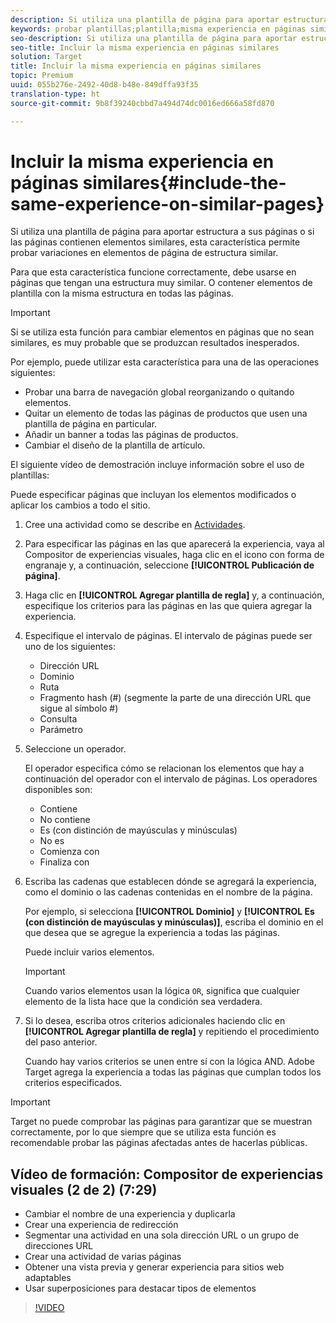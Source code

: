 ```yaml
---
description: Si utiliza una plantilla de página para aportar estructura a sus páginas o si las páginas contienen elementos similares, esta característica permite probar variaciones en elementos de página de estructura similar.
keywords: probar plantillas;plantilla;misma experiencia en páginas similares;prueba de plantilla
seo-description: Si utiliza una plantilla de página para aportar estructura a sus páginas o si las páginas contienen elementos similares, esta característica permite probar variaciones en elementos de página de estructura similar.
seo-title: Incluir la misma experiencia en páginas similares
solution: Target
title: Incluir la misma experiencia en páginas similares
topic: Premium
uuid: 055b276e-2492-40d8-b48e-849dffa93f35
translation-type: ht
source-git-commit: 9b8f39240cbbd7a494d74dc0016ed666a58fd870

---
```



# Incluir la misma experiencia en páginas similares{#include-the-same-experience-on-similar-pages}

Si utiliza una plantilla de página para aportar estructura a sus páginas o si las páginas contienen elementos similares, esta característica permite probar variaciones en elementos de página de estructura similar.

Para que esta característica funcione correctamente, debe usarse en páginas que tengan una estructura muy similar. O contener elementos de plantilla con la misma estructura en todas las páginas.

>[!IMPORTANT]
>
>Si se utiliza esta función para cambiar elementos en páginas que no sean similares, es muy probable que se produzcan resultados inesperados.

Por ejemplo, puede utilizar esta característica para una de las operaciones siguientes:

* Probar una barra de navegación global reorganizando o quitando elementos.
* Quitar un elemento de todas las páginas de productos que usen una plantilla de página en particular.
* Añadir un banner a todas las páginas de productos.
* Cambiar el diseño de la plantilla de artículo.

El siguiente vídeo de demostración incluye información sobre el uso de plantillas:

Puede especificar páginas que incluyan los elementos modificados o aplicar los cambios a todo el sitio.

1. Cree una actividad como se describe en [Actividades](../../c-activities/activities.md#concept_D317A95A1AB54674BA7AB65C7985BA03).
1. Para especificar las páginas en las que aparecerá la experiencia, vaya al Compositor de experiencias visuales, haga clic en el icono con forma de engranaje y, a continuación, seleccione **[!UICONTROL Publicación de página]**.
1. Haga clic en **[!UICONTROL Agregar plantilla de regla]** y, a continuación, especifique los criterios para las páginas en las que quiera agregar la experiencia.

1. Especifique el intervalo de páginas. El intervalo de páginas puede ser uno de los siguientes:

   * Dirección URL
   * Dominio
   * Ruta
   * Fragmento hash (#) (segmente la parte de una dirección URL que sigue al símbolo #)
   * Consulta
   * Parámetro

1. Seleccione un operador.

   El operador especifica cómo se relacionan los elementos que hay a continuación del operador con el intervalo de páginas. Los operadores disponibles son:

   * Contiene
   * No contiene
   * Es (con distinción de mayúsculas y minúsculas)
   * No es
   * Comienza con
   * Finaliza con

1. Escriba las cadenas que establecen dónde se agregará la experiencia, como el dominio o las cadenas contenidas en el nombre de la página.

   Por ejemplo, si selecciona **[!UICONTROL Dominio]** y **[!UICONTROL Es (con distinción de mayúsculas y minúsculas)]**, escriba el dominio en el que desea que se agregue la experiencia a todas las páginas.

   Puede incluir varios elementos.

   >[!IMPORTANT]
   >
   >Cuando varios elementos usan la lógica `OR`, significa que cualquier elemento de la lista hace que la condición sea verdadera.

1. Si lo desea, escriba otros criterios adicionales haciendo clic en **[!UICONTROL Agregar plantilla de regla]** y repitiendo el procedimiento del paso anterior.

   Cuando hay varios criterios se unen entre sí con la lógica AND. Adobe Target agrega la experiencia a todas las páginas que cumplan todos los criterios especificados.

>[!IMPORTANT]
>
> Target no puede comprobar las páginas para garantizar que se muestran correctamente, por lo que siempre que se utiliza esta función es recomendable probar las páginas afectadas antes de hacerlas públicas.

## Vídeo de formación: Compositor de experiencias visuales (2 de 2) (7:29)

* Cambiar el nombre de una experiencia y duplicarla
* Crear una experiencia de redirección
* Segmentar una actividad en una sola dirección URL o un grupo de direcciones URL
* Crear una actividad de varias páginas
* Obtener una vista previa y generar experiencia para sitios web adaptables
* Usar superposiciones para destacar tipos de elementos

>[!VIDEO](https://video.tv.adobe.com/v/17401)